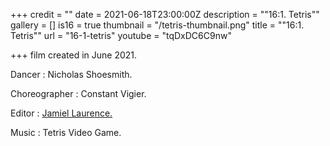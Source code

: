 +++
credit = ""
date = 2021-06-18T23:00:00Z
description = "\"16:1. Tetris\""
gallery = []
is16 = true
thumbnail = "/tetris-thumbnail.png"
title = "\"16:1. Tetris\""
url = "16-1-tetris"
youtube = "tqDxDC6C9nw"

+++
film created in June 2021.

Dancer : Nicholas Shoesmith.

Choreographer : Constant Vigier.

Editor : [Jamiel Laurence.](https://www.jamiellaurence.com)

Music : Tetris Video Game.
